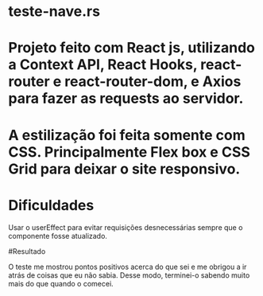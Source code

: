 # teste-nave.rs

# Projeto feito com React js, utilizando a Context API, React Hooks, react-router e react-router-dom, e Axios para fazer as requests ao servidor.

# A estilização foi feita somente com CSS. Principalmente Flex box e CSS Grid para deixar o site responsivo.

# Dificuldades

Usar o userEffect para evitar requisições desnecessárias sempre que o componente fosse atualizado.

#Resultado

O teste me mostrou pontos positivos acerca do que sei e me obrigou a ir atrás de coisas que eu não sabia. Desse modo, terminei-o sabendo muito mais do que quando o comecei.


